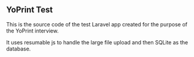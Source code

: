 ## YoPrint Test

This is the source code of the test Laravel app created for the purpose of the YoPrint interview.

It uses resumable js to handle the large file upload and then SQLite as the database.
